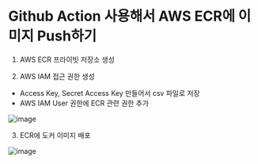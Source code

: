 
# Github Action 사용해서 AWS ECR에 이미지 Push하기 

1. AWS ECR 프라이빗 저장소 생성
  
2. AWS IAM 접근 권한 생성
  - Access Key, Secret Access Key 만들어서 csv 파일로 저장
  - AWS IAM User 권한에 ECR 관련 권한 추가

![image](https://github.com/Mavben/nodejs-ecr/assets/135012722/29d3ef1a-7640-48e9-918e-55a7592b73b5)



3. ECR에 도커 이미지 배포

![image](https://github.com/Mavben/nodejs-ecr/assets/135012722/3cc9406a-81f6-42e3-a69b-ad7435d53ca4)


